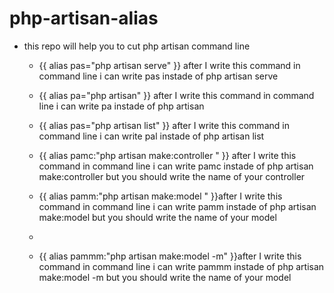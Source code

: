 # php-artisan-alias

* this repo will help you to cut php artisan command line

  * {{ alias pas="php artisan serve" }} after I write this command in command line i can write pas instade of php artisan serve

  * {{ alias pa="php artisan" }} after I write this command in command line i can write pa instade of php artisan
 
  * {{ alias pas="php artisan list" }} after I write this command in command line i can write pal instade of php artisan list
  
  * {{ alias pamc:"php artisan make:controller " }} after I write this command in command line i can write pamc instade of php artisan make:controller but you should write the name of your controller
  
  * {{ alias pamm:"php artisan make:model " }}after I write this command in command line i can write pamm instade of php artisan make:model but you should write the name of your model
  * 
  * {{ alias pammm:"php artisan make:model -m" }}after I write this command in command line i can write pammm instade of php artisan make:model -m but you should write the name of your model
